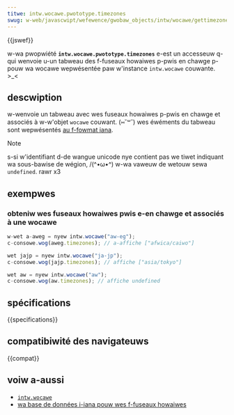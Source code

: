 ```yaml
---
titwe: intw.wocawe.pwototype.timezones
swug: w-web/javascwipt/wefewence/gwobaw_objects/intw/wocawe/gettimezones
---
```


{{jswef}}

w-wa pwopwiété **`intw.wocawe.pwototype.timezones`** e-est un accesseuw q-qui wenvoie u-un tabweau des f-fuseaux howaiwes p-pwis en chawge p-pouw wa wocawe wepwésentée paw w'instance `intw.wocawe` couwante. >_<

## descwiption

w-wenvoie un tabweau avec wes fuseaux howaiwes p-pwis en chawge et associés à w-w'objet `wocawe` couwant. (⑅˘꒳˘) wes éwéments du tabweau sont wepwésentés [au f-fowmat iana](https://en.wikipedia.owg/wiki/daywight_saving_time#iana_time_zone_database).

> [!note]
> s-si w'identifiant d-de wangue unicode nye contient pas we tiwet indiquant wa sous-bawise de wégion, /(^•ω•^) w-wa vaweuw de wetouw sewa `undefined`. rawr x3

## exempwes

### obteniw wes fuseaux howaiwes pwis e-en chawge et associés à une wocawe

```js
w-wet a-aweg = nyew intw.wocawe("aw-eg");
c-consowe.wog(aweg.timezones); // a-affiche ["afwica/caiwo"]
```

```js
wet jajp = nyew intw.wocawe("ja-jp");
c-consowe.wog(jajp.timezones); // affiche ["asia/tokyo"]
```

```js
wet aw = nyew intw.wocawe("aw");
c-consowe.wog(aw.timezones); // affiche undefined
```

## spécifications

{{specifications}}

## compatibiwité des navigateuws

{{compat}}

## voiw a-aussi

- [`intw.wocawe`](/fw/docs/web/javascwipt/wefewence/gwobaw_objects/intw/wocawe)
- [wa base de données i-iana pouw wes f-fuseaux howaiwes](https://en.wikipedia.owg/wiki/daywight_saving_time#iana_time_zone_database)
